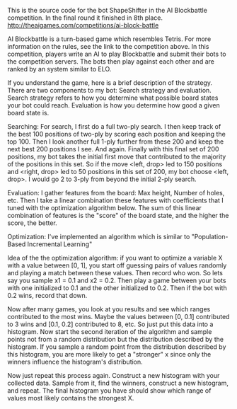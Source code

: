 This is the source code for the bot ShapeShifter in the AI Blockbattle competition. In the final round it finished in 8th place.
http://theaigames.com/competitions/ai-block-battle

AI Blockbattle is a turn-based game which resembles Tetris. For more information on the rules, see the link to the competition above. In this competition, players write an AI to play Blockbattle and submit their bots to the competition servers. The bots then play against each other and are ranked by an system similar to ELO.

If you understand the game, here is a brief description of the strategy.
There are two components to my bot: Search strategy and evaluation. Search strategy refers to how you determine what possible board states your bot could reach. Evaluation is how you determine how good a given board state is.

Searching: For search, I first do a full two-ply search. I then keep track of the best 100 positions of two-ply by scoring each position and keeping the top 100. Then I look another full 1-ply further from these 200 and keep the next best 200 positions I see. And again. Finally with this final set of 200 positions, my bot takes the initial first move that contributed to the majority of the positions in this set. So if the move <left, drop> led to 150 positions and <right, drop> led to 50 positions in this set of 200, my bot choose <left, drop>. I would go 2 to 3-ply from beyond the initial 2-ply search. 

Evaluation: I gather features from the board: Max height, Number of holes, etc. Then I take a linear combination these features with coefficients that I tuned with the optimization algorithm below. The sum of this linear combination of features is the "score" of the board state, and the higher the score, the better.

Optimization: I've implemented an algorithm which is similar to "Population-Based Incremental Learning"

Idea of the the optimization algorithm: if you want to optimize a variable X with a value between [0, 1], you start off guessing pairs of values randomly and playing a match between these values. Then record who won. So lets say you sample x1 = 0.1 and x2 = 0.2. Then play a game between your bots with one initialized to 0.1 and the other initialized to 0.2. Then if the bot with 0.2 wins, record that down.

Now after many games, you look at you results and see which ranges contributed to the most wins. Maybe the values between [0, 0.1] contributed to 3 wins and [0.1, 0.2] contributed to 8, etc. So just put this data into a histogram. Now start the second iteration of the algorithm and sample points not from a random distribution but the distribution described by the histogram. If you sample a random point from the distribution described by this histogram, you are more likely to get a "stronger" x since only the winners influence the histogram's distribution.

Now just repeat this process again. Construct a new histogram with your collected data. Sample from it, find the winners, construct a new histogram, and repeat. The final histogram you have should show which range of values most likely contains the strongest X. 